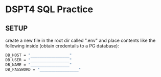 # DSPT4 SQL Practice
## SETUP

create a new file in the root dir called ".env" and place contents like the following inside (obtain 
credentails to a PG database):

```sh
DB_HOST = "_________________"
DB_USER = "_________________"
DB_NAME = "_________________"
DB_PASSWORD = "_________________"
```
